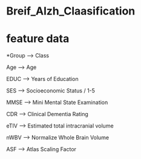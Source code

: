 # Breif_Alzh_Claasification 


# feature data 

*Group --> Class

Age --> Age

EDUC --> Years of Education

SES --> Socioeconomic Status / 1-5

MMSE --> Mini Mental State Examination

CDR --> Clinical Dementia Rating

eTIV --> Estimated total intracranial volume

nWBV --> Normalize Whole Brain Volume

ASF --> Atlas Scaling Factor

